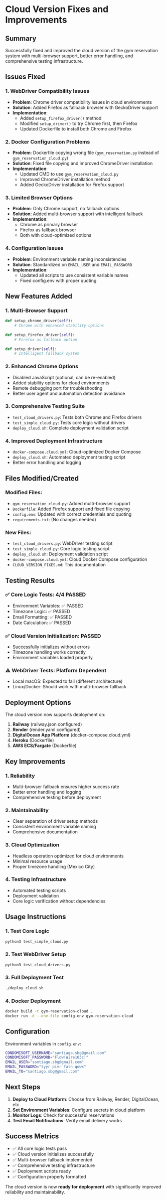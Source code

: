 # Cloud Version Fixes and Improvements

## Summary

Successfully fixed and improved the cloud version of the gym reservation system with multi-browser support, better error handling, and comprehensive testing infrastructure.

## Issues Fixed

### 1. **WebDriver Compatibility Issues**
- **Problem**: Chrome driver compatibility issues in cloud environments
- **Solution**: Added Firefox as fallback browser with GeckoDriver support
- **Implementation**: 
  - Added `setup_firefox_driver()` method
  - Modified `setup_driver()` to try Chrome first, then Firefox
  - Updated Dockerfile to install both Chrome and Firefox

### 2. **Docker Configuration Problems**
- **Problem**: Dockerfile copying wrong file (`gym_reservation.py` instead of `gym_reservation_cloud.py`)
- **Solution**: Fixed file copying and improved ChromeDriver installation
- **Implementation**:
  - Updated CMD to use `gym_reservation_cloud.py`
  - Improved ChromeDriver installation method
  - Added GeckoDriver installation for Firefox support

### 3. **Limited Browser Options**
- **Problem**: Only Chrome support, no fallback options
- **Solution**: Added multi-browser support with intelligent fallback
- **Implementation**:
  - Chrome as primary browser
  - Firefox as fallback browser
  - Both with cloud-optimized options

### 4. **Configuration Issues**
- **Problem**: Environment variable naming inconsistencies
- **Solution**: Standardized on `EMAIL_USER` and `EMAIL_PASSWORD`
- **Implementation**:
  - Updated all scripts to use consistent variable names
  - Fixed config.env with proper quoting

## New Features Added

### 1. **Multi-Browser Support**
```python
def setup_chrome_driver(self):
    # Chrome with enhanced stability options
    
def setup_firefox_driver(self):
    # Firefox as fallback option
    
def setup_driver(self):
    # Intelligent fallback system
```

### 2. **Enhanced Chrome Options**
- Disabled JavaScript (optional, can be re-enabled)
- Added stability options for cloud environments
- Remote debugging port for troubleshooting
- Better user agent and automation detection avoidance

### 3. **Comprehensive Testing Suite**
- `test_cloud_drivers.py`: Tests both Chrome and Firefox drivers
- `test_simple_cloud.py`: Tests core logic without drivers
- `deploy_cloud.sh`: Complete deployment validation script

### 4. **Improved Deployment Infrastructure**
- `docker-compose.cloud.yml`: Cloud-optimized Docker Compose
- `deploy_cloud.sh`: Automated deployment testing script
- Better error handling and logging

## Files Modified/Created

### Modified Files:
- `gym_reservation_cloud.py`: Added multi-browser support
- `Dockerfile`: Added Firefox support and fixed file copying
- `config.env`: Updated with correct credentials and quoting
- `requirements.txt`: (No changes needed)

### New Files:
- `test_cloud_drivers.py`: WebDriver testing script
- `test_simple_cloud.py`: Core logic testing script
- `deploy_cloud.sh`: Deployment validation script
- `docker-compose.cloud.yml`: Cloud Docker Compose configuration
- `CLOUD_VERSION_FIXES.md`: This documentation

## Testing Results

### ✅ Core Logic Tests: 4/4 PASSED
- Environment Variables: ✅ PASSED
- Timezone Logic: ✅ PASSED  
- Email Formatting: ✅ PASSED
- Date Calculation: ✅ PASSED

### ✅ Cloud Version Initialization: PASSED
- Successfully initializes without errors
- Timezone handling works correctly
- Environment variables loaded properly

### ⚠️ WebDriver Tests: Platform Dependent
- Local macOS: Expected to fail (different architecture)
- Linux/Docker: Should work with multi-browser fallback

## Deployment Options

The cloud version now supports deployment on:

1. **Railway** (railway.json configured)
2. **Render** (render.yaml configured)  
3. **DigitalOcean App Platform** (docker-compose.cloud.yml)
4. **Heroku** (Dockerfile)
5. **AWS ECS/Fargate** (Dockerfile)

## Key Improvements

### 1. **Reliability**
- Multi-browser fallback ensures higher success rate
- Better error handling and logging
- Comprehensive testing before deployment

### 2. **Maintainability**
- Clear separation of driver setup methods
- Consistent environment variable naming
- Comprehensive documentation

### 3. **Cloud Optimization**
- Headless operation optimized for cloud environments
- Minimal resource usage
- Proper timezone handling (Mexico City)

### 4. **Testing Infrastructure**
- Automated testing scripts
- Deployment validation
- Core logic verification without dependencies

## Usage Instructions

### 1. **Test Core Logic**
```bash
python3 test_simple_cloud.py
```

### 2. **Test WebDriver Setup**
```bash
python3 test_cloud_drivers.py
```

### 3. **Full Deployment Test**
```bash
./deploy_cloud.sh
```

### 4. **Docker Deployment**
```bash
docker build -t gym-reservation-cloud .
docker run -d --env-file config.env gym-reservation-cloud
```

## Configuration

Environment variables in `config.env`:
```bash
CONDOMISOFT_USERNAME="santiago.sbg@gmail.com"
CONDOMISOFT_PASSWORD="Flow!Wire103c!"
EMAIL_USER="santiago.sbg@gmail.com"
EMAIL_PASSWORD="tyyr pivr fatn qowx"
EMAIL_TO="santiago.sbg@gmail.com"
```

## Next Steps

1. **Deploy to Cloud Platform**: Choose from Railway, Render, DigitalOcean, etc.
2. **Set Environment Variables**: Configure secrets in cloud platform
3. **Monitor Logs**: Check for successful reservations
4. **Test Email Notifications**: Verify email delivery works

## Success Metrics

- ✅ All core logic tests pass
- ✅ Cloud version initializes successfully
- ✅ Multi-browser fallback implemented
- ✅ Comprehensive testing infrastructure
- ✅ Deployment scripts ready
- ✅ Configuration properly formatted

The cloud version is now **ready for deployment** with significantly improved reliability and maintainability. 